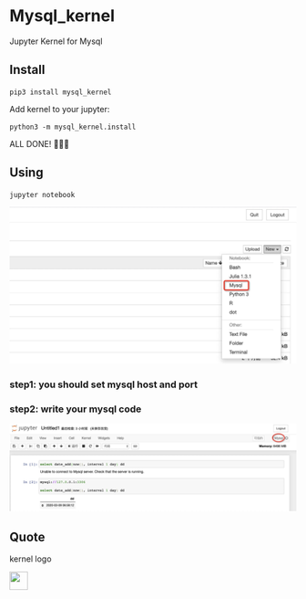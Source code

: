 # Mysql_kernel
Jupyter Kernel for Mysql

## Install

```
pip3 install mysql_kernel
```

Add kernel to your jupyter:

```
python3 -m mysql_kernel.install
```

ALL DONE! 🎉🎉🎉

## Using

```
jupyter notebook
```
![](image/mysql1.png)

### step1: you should set mysql host and port

### step2: write your mysql code
![](image/mysql2.png)

## Quote 
kernel logo

<img src="https://upload.wikimedia.org/wikipedia/commons/thumb/0/0e/Antu_mysql-workbench.svg/1024px-Antu_mysql-workbench.svg.png" width = "32" height = "32" />
